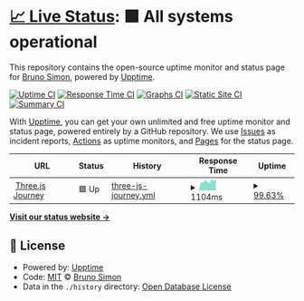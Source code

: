 # [📈 Live Status](https://brunosimon.github.io/threejs-journey-uptime): <!--live status--> **🟩 All systems operational**

This repository contains the open-source uptime monitor and status page for [Bruno Simon](https://bruno-simon.com), powered by [Upptime](https://github.com/upptime/upptime).

[![Uptime CI](https://github.com/brunosimon/threejs-journey-uptime/workflows/Uptime%20CI/badge.svg)](https://github.com/brunosimon/threejs-journey-uptime/actions?query=workflow%3A%22Uptime+CI%22)
[![Response Time CI](https://github.com/brunosimon/threejs-journey-uptime/workflows/Response%20Time%20CI/badge.svg)](https://github.com/brunosimon/threejs-journey-uptime/actions?query=workflow%3A%22Response+Time+CI%22)
[![Graphs CI](https://github.com/brunosimon/threejs-journey-uptime/workflows/Graphs%20CI/badge.svg)](https://github.com/brunosimon/threejs-journey-uptime/actions?query=workflow%3A%22Graphs+CI%22)
[![Static Site CI](https://github.com/brunosimon/threejs-journey-uptime/workflows/Static%20Site%20CI/badge.svg)](https://github.com/brunosimon/threejs-journey-uptime/actions?query=workflow%3A%22Static+Site+CI%22)
[![Summary CI](https://github.com/brunosimon/threejs-journey-uptime/workflows/Summary%20CI/badge.svg)](https://github.com/brunosimon/threejs-journey-uptime/actions?query=workflow%3A%22Summary+CI%22)

With [Upptime](https://upptime.js.org), you can get your own unlimited and free uptime monitor and status page, powered entirely by a GitHub repository. We use [Issues](https://github.com/brunosimon/threejs-journey-uptime/issues) as incident reports, [Actions](https://github.com/brunosimon/threejs-journey-uptime/actions) as uptime monitors, and [Pages](https://brunosimon.github.io/threejs-journey-uptime) for the status page.

<!--start: status pages-->
<!-- This summary is generated by Upptime (https://github.com/upptime/upptime) -->
<!-- Do not edit this manually, your changes will be overwritten -->
<!-- prettier-ignore -->
| URL | Status | History | Response Time | Uptime |
| --- | ------ | ------- | ------------- | ------ |
| <img alt="" src="https://icons.duckduckgo.com/ip3/threejs-journey.com.ico" height="13"> [Three.js Journey](https://threejs-journey.com) | 🟩 Up | [three-js-journey.yml](https://github.com/brunosimon/threejs-journey-uptime/commits/HEAD/history/three-js-journey.yml) | <details><summary><img alt="Response time graph" src="./graphs/three-js-journey/response-time-week.png" height="20"> 1104ms</summary><br><a href="https://brunosimon.github.io/threejs-journey-uptime/history/three-js-journey"><img alt="Response time 1153" src="https://img.shields.io/endpoint?url=https%3A%2F%2Fraw.githubusercontent.com%2Fbrunosimon%2Fthreejs-journey-uptime%2FHEAD%2Fapi%2Fthree-js-journey%2Fresponse-time.json"></a><br><a href="https://brunosimon.github.io/threejs-journey-uptime/history/three-js-journey"><img alt="24-hour response time 1329" src="https://img.shields.io/endpoint?url=https%3A%2F%2Fraw.githubusercontent.com%2Fbrunosimon%2Fthreejs-journey-uptime%2FHEAD%2Fapi%2Fthree-js-journey%2Fresponse-time-day.json"></a><br><a href="https://brunosimon.github.io/threejs-journey-uptime/history/three-js-journey"><img alt="7-day response time 1104" src="https://img.shields.io/endpoint?url=https%3A%2F%2Fraw.githubusercontent.com%2Fbrunosimon%2Fthreejs-journey-uptime%2FHEAD%2Fapi%2Fthree-js-journey%2Fresponse-time-week.json"></a><br><a href="https://brunosimon.github.io/threejs-journey-uptime/history/three-js-journey"><img alt="30-day response time 1207" src="https://img.shields.io/endpoint?url=https%3A%2F%2Fraw.githubusercontent.com%2Fbrunosimon%2Fthreejs-journey-uptime%2FHEAD%2Fapi%2Fthree-js-journey%2Fresponse-time-month.json"></a><br><a href="https://brunosimon.github.io/threejs-journey-uptime/history/three-js-journey"><img alt="1-year response time 1153" src="https://img.shields.io/endpoint?url=https%3A%2F%2Fraw.githubusercontent.com%2Fbrunosimon%2Fthreejs-journey-uptime%2FHEAD%2Fapi%2Fthree-js-journey%2Fresponse-time-year.json"></a></details> | <details><summary><a href="https://brunosimon.github.io/threejs-journey-uptime/history/three-js-journey">99.63%</a></summary><a href="https://brunosimon.github.io/threejs-journey-uptime/history/three-js-journey"><img alt="All-time uptime 99.97%" src="https://img.shields.io/endpoint?url=https%3A%2F%2Fraw.githubusercontent.com%2Fbrunosimon%2Fthreejs-journey-uptime%2FHEAD%2Fapi%2Fthree-js-journey%2Fuptime.json"></a><br><a href="https://brunosimon.github.io/threejs-journey-uptime/history/three-js-journey"><img alt="24-hour uptime 100.00%" src="https://img.shields.io/endpoint?url=https%3A%2F%2Fraw.githubusercontent.com%2Fbrunosimon%2Fthreejs-journey-uptime%2FHEAD%2Fapi%2Fthree-js-journey%2Fuptime-day.json"></a><br><a href="https://brunosimon.github.io/threejs-journey-uptime/history/three-js-journey"><img alt="7-day uptime 99.63%" src="https://img.shields.io/endpoint?url=https%3A%2F%2Fraw.githubusercontent.com%2Fbrunosimon%2Fthreejs-journey-uptime%2FHEAD%2Fapi%2Fthree-js-journey%2Fuptime-week.json"></a><br><a href="https://brunosimon.github.io/threejs-journey-uptime/history/three-js-journey"><img alt="30-day uptime 99.79%" src="https://img.shields.io/endpoint?url=https%3A%2F%2Fraw.githubusercontent.com%2Fbrunosimon%2Fthreejs-journey-uptime%2FHEAD%2Fapi%2Fthree-js-journey%2Fuptime-month.json"></a><br><a href="https://brunosimon.github.io/threejs-journey-uptime/history/three-js-journey"><img alt="1-year uptime 99.96%" src="https://img.shields.io/endpoint?url=https%3A%2F%2Fraw.githubusercontent.com%2Fbrunosimon%2Fthreejs-journey-uptime%2FHEAD%2Fapi%2Fthree-js-journey%2Fuptime-year.json"></a></details>

<!--end: status pages-->

[**Visit our status website →**](https://brunosimon.github.io/threejs-journey-uptime)

## 📄 License

- Powered by: [Upptime](https://github.com/upptime/upptime)
- Code: [MIT](./LICENSE) © [Bruno Simon](https://bruno-simon.com)
- Data in the `./history` directory: [Open Database License](https://opendatacommons.org/licenses/odbl/1-0/)
